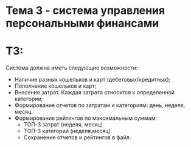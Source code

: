 # Тема 3 - система управления персональными финансами
# ТЗ:
Система должна иметь следующие возможности:
* Наличие разных кошельков и карт (дебетовых/кредитных);
* Пополнение кошельков и карт;
* Внесение затрат. Каждая затрата относится к
определенной категории;
* Формирование отчетов по затратам и категориям: день,
неделя, месяц.
* Формирование рейтингов по максимальным суммам:
  * ТОП-3 затрат (неделя, месяц)
  * ТОП-3 категорий (неделя,месяц)
  * Сохранение отчетов и рейтингов в файл.
